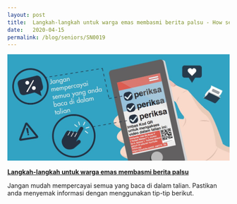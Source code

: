 ```yaml
---
layout: post
title:  Langkah-langkah untuk warga emas membasmi berita palsu - How seniors can fight fake news (Malay)
date:   2020-04-15
permalink: /blog/seniors/SN0019
---
```


 ![](../../../images/seniors-fake-news-malay.JPG)



**[Langkah-langkah untuk warga emas membasmi berita palsu](/infographic/SENIOR-CITIZENS-MALAY-r2.pdf)**

Jangan mudah mempercayai semua yang baca di dalam talian. Pastikan anda menyemak informasi dengan menggunakan tip-tip berikut.





